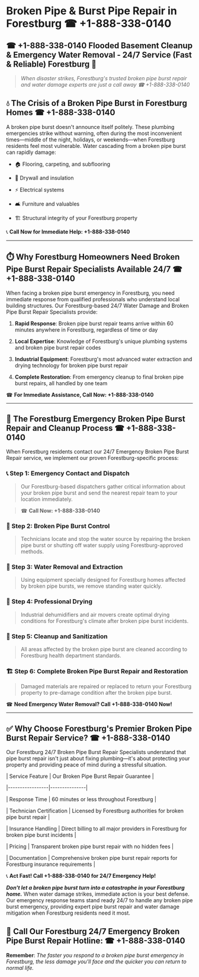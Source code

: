 # Broken Pipe & Burst Pipe Repair in Forestburg ☎ +1-888-338-0140  
## ☎ +1-888-338-0140 Flooded Basement Cleanup & Emergency Water Removal - 24/7 Service (Fast & Reliable) Forestburg 🚨  

> *When disaster strikes, Forestburg's trusted broken pipe burst repair and water damage experts are just a call away ☎ +1-888-338-0140*  

## 💧 The Crisis of a Broken Pipe Burst in Forestburg Homes ☎ +1-888-338-0140  

A broken pipe burst doesn't announce itself politely. These plumbing emergencies strike without warning, often during the most inconvenient times—middle of the night, holidays, or weekends—when Forestburg residents feel most vulnerable. Water cascading from a broken pipe burst can rapidly damage:  

* 🏠 Flooring, carpeting, and subflooring  
* 🧱 Drywall and insulation  
* ⚡ Electrical systems  
* 🛋️ Furniture and valuables  
* 🏗️ Structural integrity of your Forestburg property  

📞 **Call Now for Immediate Help: +1-888-338-0140**  

---  

## ⏱️ Why Forestburg Homeowners Need Broken Pipe Burst Repair Specialists Available 24/7 ☎ +1-888-338-0140  

When facing a broken pipe burst emergency in Forestburg, you need immediate response from qualified professionals who understand local building structures. Our Forestburg-based 24/7 Water Damage and Broken Pipe Burst Repair Specialists provide:  

1. **Rapid Response**: Broken pipe burst repair teams arrive within 60 minutes anywhere in Forestburg, regardless of time or day  
2. **Local Expertise**: Knowledge of Forestburg's unique plumbing systems and broken pipe burst repair codes  
3. **Industrial Equipment**: Forestburg's most advanced water extraction and drying technology for broken pipe burst repair  
4. **Complete Restoration**: From emergency cleanup to final broken pipe burst repairs, all handled by one team  

☎ **For Immediate Assistance, Call Now: +1-888-338-0140**  

---  

## 🔧 The Forestburg Emergency Broken Pipe Burst Repair and Cleanup Process ☎ +1-888-338-0140  

When Forestburg residents contact our 24/7 Emergency Broken Pipe Burst Repair service, we implement our proven Forestburg-specific process:  

### 📞 Step 1: Emergency Contact and Dispatch  
> Our Forestburg-based dispatchers gather critical information about your broken pipe burst and send the nearest repair team to your location immediately.  
> ☎ **Call Now: +1-888-338-0140**  

### 🚿 Step 2: Broken Pipe Burst Control  
> Technicians locate and stop the water source by repairing the broken pipe burst or shutting off water supply using Forestburg-approved methods.  

### 🌊 Step 3: Water Removal and Extraction  
> Using equipment specially designed for Forestburg homes affected by broken pipe bursts, we remove standing water quickly.  

### 💨 Step 4: Professional Drying  
> Industrial dehumidifiers and air movers create optimal drying conditions for Forestburg's climate after broken pipe burst incidents.  

### 🧼 Step 5: Cleanup and Sanitization  
> All areas affected by the broken pipe burst are cleaned according to Forestburg health department standards.  

### 🏗️ Step 6: Complete Broken Pipe Burst Repair and Restoration  
> Damaged materials are repaired or replaced to return your Forestburg property to pre-damage condition after the broken pipe burst.  

☎ **Need Emergency Water Removal? Call +1-888-338-0140 Now!**  

---  

## ✅ Why Choose Forestburg's Premier Broken Pipe Burst Repair Service? ☎ +1-888-338-0140  

Our Forestburg 24/7 Broken Pipe Burst Repair Specialists understand that pipe burst repair isn't just about fixing plumbing—it's about protecting your property and providing peace of mind during a stressful situation.  

| Service Feature | Our Broken Pipe Burst Repair Guarantee |  
|-----------------|---------------|  
| Response Time | 60 minutes or less throughout Forestburg |  
| Technician Certification | Licensed by Forestburg authorities for broken pipe burst repair |  
| Insurance Handling | Direct billing to all major providers in Forestburg for broken pipe burst incidents |  
| Pricing | Transparent broken pipe burst repair with no hidden fees |  
| Documentation | Comprehensive broken pipe burst repair reports for Forestburg insurance requirements |  

📞 **Act Fast! Call +1-888-338-0140 for 24/7 Emergency Help!**  

***Don't let a broken pipe burst turn into a catastrophe in your Forestburg home.*** When water damage strikes, immediate action is your best defense. Our emergency response teams stand ready 24/7 to handle any broken pipe burst emergency, providing expert pipe burst repair and water damage mitigation when Forestburg residents need it most.  

## 📱 Call Our Forestburg 24/7 Emergency Broken Pipe Burst Repair Hotline: ☎ +1-888-338-0140  

**Remember**: *The faster you respond to a broken pipe burst emergency in Forestburg, the less damage you'll face and the quicker you can return to normal life.*